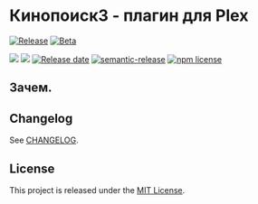# Кинопоиск3 - плагин для Plex

[![Release](https://github.com/lugovskovp/Kinopoisk3.bundle/actions/workflows/release.yml/badge.svg?branch=master)](https://github.com/lugovskovp/Kinopoisk3.bundle/actions/workflows/release.yml)
[![Beta](https://github.com/lugovskovp/Kinopoisk3.bundle/actions/workflows/release.yml/badge.svg?branch=beta)](https://github.com/lugovskovp/Kinopoisk3.bundle/actions/workflows/release.yml)

![][version-image]
![][workflows-badge-image]
[![Release date][release-date-image]][release-url]
[![semantic-release][semantic-image]][semantic-url]
[![npm license][license-image]][license-url]

## Зачем.


## Changelog
See [CHANGELOG][changelog-url].

## License
This project is released under the [MIT License][license-url].

<!-- Links: -->
[version-image]: https://img.shields.io/github/package-json/v/lugovskovp/Kinopoisk3.bundle

[workflows-badge-image]: https://github.com/cycjimmy/semantic-release-action/workflows/Test%20Release/badge.svg

[release-date-image]: https://img.shields.io/github/release-date/lugovskovp/Kinopoisk3.bundle
[release-url]: https://github.com/cycjimmy/lugovskovp/Kinopoisk3.bundle


[semantic-image]: https://img.shields.io/badge/%20%20%F0%9F%93%A6%F0%9F%9A%80-semantic--release-e10079.svg
[semantic-url]: https://github.com/semantic-release/semantic-release

[license-image]: https://img.shields.io/npm/l/@cycjimmy/semantic-release-action.svg
[license-url]: https://github.com/lugovskovp/Kinopoisk3.bundle/blob/main/LICENSE

[changelog-url]: https://github.com/lugovskovp/Kinopoisk3.bundle/main/docs/CHANGELOG.md

[github-packages-registry]: https://github.com/features/packages
